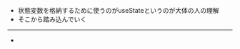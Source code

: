 - 状態変数を格納するために使うのがuseStateというのが大体の人の理解
- そこから踏み込んでいく
---------------------------------------------------
- 